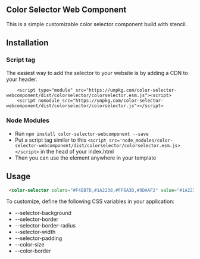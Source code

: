 ## Color Selector Web Component

This is a simple customizable color selector component build with stencil.

## Installation

### Script tag
The easiest way to add the selector to your website is by adding a CDN to your header.

```
    <script type="module" src="https://unpkg.com/color-selector-webcomponent/dist/colorselector/colorselector.esm.js"><script>
    <script nomodule src="https://unpkg.com/color-selector-webcomponent/dist/colorselector/colorselector.js"></script>
```

### Node Modules
- Run `npm install color-selector-webcomponent --save`
- Put a script tag similar to this `<script src='node_modules/color-selector-webcomponent/dist/colorselector/colorselector.esm.js></script>` in the head of your index.html
- Then you can use the element anywhere in your template


## Usage

```html
 <color-selector colors="#F4DB7D,#1A2238,#FF6A3D,#9DAAF2" value="#1A2238"></color-selector>
```

To customize, define the following CSS variables in your application:
-   --selector-background
-   --selector-border
-   --selector-border-radius
-   --selector-width
-   --selector-padding
-   --color-size
-   --color-border